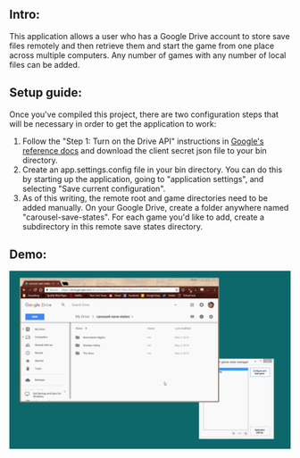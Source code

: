## Intro:
This application allows a user who has a Google Drive account to store save files remotely and then retrieve them and start the game from one place across multiple computers. Any number of games with any number of local files can be added.

## Setup guide:
Once you've compiled this project, there are two configuration steps that will be necessary in order to get the application to work:
1. Follow the "Step 1: Turn on the Drive API" instructions in [Google's reference docs](https://developers.google.com/drive/v3/web/quickstart/dotnet) and download the client secret json file to your bin directory.
2. Create an app.settings.config file in your bin directory. You can do this by starting up the application, going to "application settings", and selecting "Save current configuration".
3. As of this writing, the remote root and game directories need to be added manually. On your Google Drive, create a folder anywhere named "carousel-save-states". For each game you'd like to add, create a subdirectory in this remote save states directory.

## Demo:
![Alt Text](https://github.com/millsja/carousel/blob/master/docs/carousel-demo.gif?raw=true)
